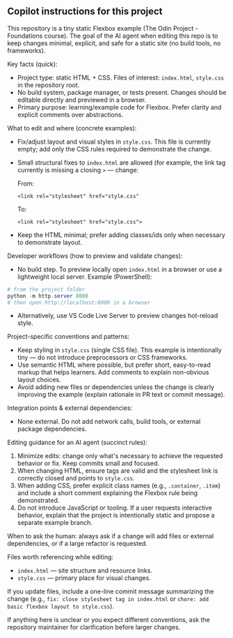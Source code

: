 ## Copilot instructions for this project

This repository is a tiny static Flexbox example (The Odin Project - Foundations course). The goal of the AI agent when editing this repo is to keep changes minimal, explicit, and safe for a static site (no build tools, no frameworks).

Key facts (quick):
- Project type: static HTML + CSS. Files of interest: `index.html`, `style.css` in the repository root.
- No build system, package manager, or tests present. Changes should be editable directly and previewed in a browser.
- Primary purpose: learning/example code for Flexbox. Prefer clarity and explicit comments over abstractions.

What to edit and where (concrete examples):
- Fix/adjust layout and visual styles in `style.css`. This file is currently empty; add only the CSS rules required to demonstrate the change.
- Small structural fixes to `index.html` are allowed (for example, the link tag currently is missing a closing `>` — change:

  From:

  `<link rel="stylesheet" href="style.css"`

  To:

  `<link rel="stylesheet" href="style.css">`

- Keep the HTML minimal; prefer adding classes/ids only when necessary to demonstrate layout.

Developer workflows (how to preview and validate changes):
- No build step. To preview locally open `index.html` in a browser or use a lightweight local server. Example (PowerShell):

```powershell
# from the project folder
python -m http.server 8000
# then open http://localhost:8000 in a browser
```

- Alternatively, use VS Code Live Server to preview changes hot-reload style.

Project-specific conventions and patterns:
- Keep styling in `style.css` (single CSS file). This example is intentionally tiny — do not introduce preprocessors or CSS frameworks.
- Use semantic HTML where possible, but prefer short, easy-to-read markup that helps learners. Add comments to explain non-obvious layout choices.
- Avoid adding new files or dependencies unless the change is clearly improving the example (explain rationale in PR text or commit message).

Integration points & external dependencies:
- None external. Do not add network calls, build tools, or external package dependencies.

Editing guidance for an AI agent (succinct rules):
1. Minimize edits: change only what's necessary to achieve the requested behavior or fix. Keep commits small and focused.
2. When changing HTML, ensure tags are valid and the stylesheet link is correctly closed and points to `style.css`.
3. When adding CSS, prefer explicit class names (e.g., `.container`, `.item`) and include a short comment explaining the Flexbox rule being demonstrated.
4. Do not introduce JavaScript or tooling. If a user requests interactive behavior, explain that the project is intentionally static and propose a separate example branch.

When to ask the human: always ask if a change will add files or external dependencies, or if a large refactor is requested.

Files worth referencing while editing:
- `index.html` — site structure and resource links.
- `style.css` — primary place for visual changes.

If you update files, include a one-line commit message summarizing the change (e.g., `fix: close stylesheet tag in index.html` or `chore: add basic flexbox layout to style.css`).

If anything here is unclear or you expect different conventions, ask the repository maintainer for clarification before larger changes.

